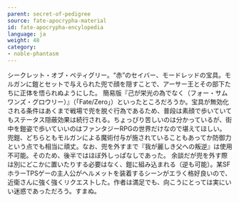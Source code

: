```yaml
---
parent: secret-of-pedigree
source: fate-apocrypha-material
id: fate-apocrypha-encylopedia
language: ja
weight: 48
category:
- noble-phantasm
---
```


シークレット・オブ・ペティグリー。“赤”のセイバー、モードレッドの宝具。モルガンに鎧とセットで与えられた兜で顔を隠すことで、アーサー王とその部下たちに正体を悟られぬようにした。
簡易版『己が栄光の為でなく（フォー・サムワンズ・グロウリー）』（「Fate/Zero」）といったところだろうか。宝具が無効化される条件はあくまで戦場で兜を脱ぐ行為であるため、普段は素顔で歩いていてもステータス隠蔽効果は続行される。ちょっぴり苦しいのは分かっているが、街中を鎧姿で歩いていいのはファンタジーRPGの世界だけなので堪えてほしい。
兜鎧、どちらともモルガンによる魔術付与が施されていることもあってか防御力という点でも相当に頑丈。なお、兜を外すまで『我が麗しき父への叛逆』は使用不可能。そのため、後半ではほぼ外しっぱなしであった。
余談だが兜を外す際は別にどこかに置いたりする必要はなく、鎧に組み込まれる（逆も可能）。某SFホラーTPSゲーの主人公がヘルメットを装着するシーンがエラく格好良いので、近衛さんに強く強くリクエス卜した。作者は満足でも、向こうにとっては実にいい迷惑であっただろう。すまぬ。

